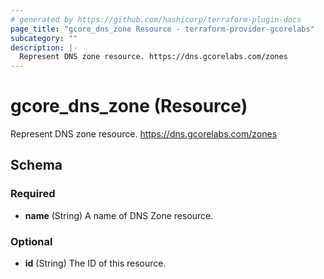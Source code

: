 ```yaml
---
# generated by https://github.com/hashicorp/terraform-plugin-docs
page_title: "gcore_dns_zone Resource - terraform-provider-gcorelabs"
subcategory: ""
description: |-
  Represent DNS zone resource. https://dns.gcorelabs.com/zones
---
```


# gcore_dns_zone (Resource)

Represent DNS zone resource. https://dns.gcorelabs.com/zones



<!-- schema generated by tfplugindocs -->
## Schema

### Required

- **name** (String) A name of DNS Zone resource.

### Optional

- **id** (String) The ID of this resource.



